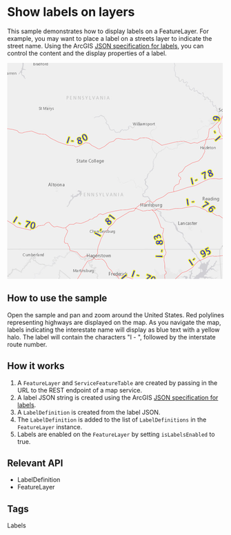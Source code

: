 # Show labels on layers

This sample demonstrates how to display labels on a FeatureLayer. For example, you may want to place a label on a streets layer to indicate the street name. Using the ArcGIS [JSON specification for labels](https://developers.arcgis.com/web-map-specification/objects/labelingInfo/), you can control the content and the display properties of a label.

![](screenshot.png)

## How to use the sample
Open the sample and pan and zoom around the United States. Red polylines representing highways are displayed on the map. As you navigate the map, labels indicating the interestate name will display as blue text with a yellow halo. The label will contain the characters "I - ", followed by the interstate route number.

## How it works
1. A `FeatureLayer` and `ServiceFeatureTable` are created by passing in the URL to the REST endpoint of a map service.
2. A label JSON string is created using the ArcGIS [JSON specification for labels](https://developers.arcgis.com/web-map-specification/objects/labelingInfo/).
3. A `LabelDefinition` is created from the label JSON.
4. The `LabelDefinition` is added to the list of `LabelDefinitions` in the `FeatureLayer` instance.
5. Labels are enabled on the `FeatureLayer` by setting `isLabelsEnabled` to true.

## Relevant API
 - LabelDefinition
 - FeatureLayer

## Tags
Labels
